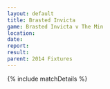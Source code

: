 ```yaml
---
layout: default
title: Brasted Invicta
game: Brasted Invicta v The Min
location: 
date: 
report: 
result: 
parent: 2014 Fixtures
---
```


{% include matchDetails %}
